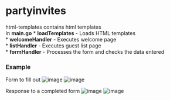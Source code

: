 # partyinvites
html-templates contains html templates    
In **main.go**
    * **loadTemplates** - Loads HTML templates  
    * **welcomeHandler** - Executes welcome page   
    * **listHandler** - Executes guest list page   
    * **formHandler** - Processes the form and checks the data entered    
### Example
Form to fill out
![image](https://user-images.githubusercontent.com/86295099/220124690-ab5d32fe-ac38-4078-9e68-fa79e9d748a7.png)
![image](https://user-images.githubusercontent.com/86295099/220125168-67860d86-0028-4166-959d-65bd19ac5585.png)

Response to a completed form
![image](https://user-images.githubusercontent.com/86295099/220125648-9882ccb5-a169-44eb-aab5-011a7a9cf9f6.png)
![image](https://user-images.githubusercontent.com/86295099/220125878-097b9917-4144-43da-8442-206d528bc53b.png)

